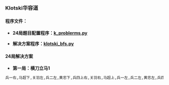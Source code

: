 ### Klotski华容道

#### 程序文件：

   * **24局题目配置程序：[k_problerms.py](https://github.com/Anfany/Funny-Math-Problem-by-Python3/blob/master/Klotski/k_problerms.py)**

   * **解决方案程序：[klotski_bfs.py](https://github.com/Anfany/Funny-Math-Problem-by-Python3/blob/master/Klotski/klotski_bfs.py)**
   
   
#### 24局解决方案


  * **第一局：横刀立马1**
  
  ```python
  兵一右,马超下,关羽左,兵二左,黄忠下,兵四上右,关羽右,马超上,兵一左,兵二左,黄忠左,兵四下,关羽右,兵三上,兵二上,兵一右,马超下,兵三左,关羽左,赵云下,兵四下,赵云下,曹操右,张飞右,兵三上,马超上,兵一左,兵三上,马超上,兵二左,黄忠左,兵四左,赵云下,关羽右,黄忠上,兵一右,兵四上,兵一右,黄忠下,张飞下,兵三右,马超上,兵二上,黄忠左,张飞下二,兵二右上,关羽左二,赵云上,兵一右,兵四下,赵云左,兵一上,兵四右,赵云下,关羽右二,张飞上,马超下,兵三左,兵二上,张飞上,赵云左,兵一左下,关羽下,曹操下,兵二右二,兵三右,马超上,黄忠上,兵三右,张飞上,赵云上,兵一左二,兵四左二,关羽下,曹操下,兵二下,兵三右,张飞右,赵云上二,曹操左,兵二下二,兵三下二,张飞右,赵云右,马超右,黄忠上二,曹操左,兵二左上,关羽上,兵四右,兵一右,兵四右,兵一右,曹操下,兵二左二,兵三左二,关羽上,兵一上右,曹操右
  ```

